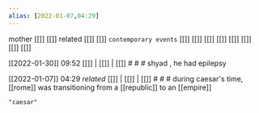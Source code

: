 ```yaml
---
alias: [2022-01-07,04:29]
---
```

 mother [[]] [[]]
 related [[]] [[]]
 `contemporary events` [[]] [[]] [[]] [[]] [[]] [[]] [[]] [[]]

[[2022-01-30]] 09:52 [[]] | [[]] | [[]] # # #
shyad , he had epilepsy

[[2022-01-07]] 04:29 _related_ [[]] | [[]] | [[]] # # #
during caesar's time, [[rome]] was transitioning from a [[republic]] to an [[empire]]
```query
"caesar"
```